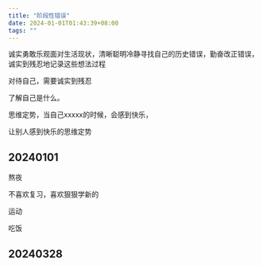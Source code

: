 ```yaml
---
title: "阶段性错误"
date: 2024-01-01T01:43:39+08:00
tags: ""
---
```


诚实勇敢乐观面对生活现状，清晰聪明冷静寻找自己的历史错误，勤奋改正错误，诚实到残忍地记录这些想法过程

对待自己，需要诚实到残忍

了解自己是什么。

思维定势，当自己xxxxx的时候，会感到快乐，

让别人感到快乐的思维定势

## 20240101

熬夜

不喜欢复习，喜欢狠狠学新的

运动

吃饭

## 20240328

